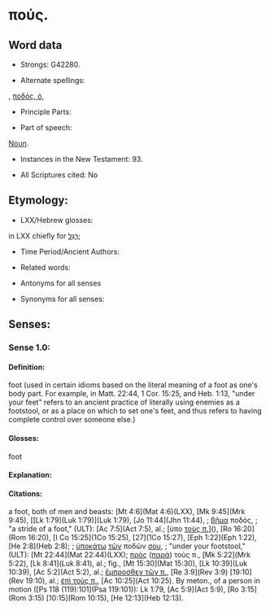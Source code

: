 # πούς.

<!-- Status: S2=NeedsReview -->
<!-- Lexica used for edits: BDAG, FFM, LN, A-S -->

## Word data

* Strongs: G42280.

* Alternate spellings:

, [ποδός, ὁ](),

* Principle Parts: 


* Part of speech: 

[Noun](http://ugg.readthedocs.io/en/latest/noun.html).

* Instances in the New Testament: 93.

* All Scriptures cited: No

## Etymology: 


* LXX/Hebrew glosses: 

in LXX chiefly for [רֶגֶל](//en-uhl/H7272);

* Time Period/Ancient Authors: 


* Related words: 

* Antonyms for all senses

* Synonyms for all senses: 


## Senses: 


### Sense  1.0: 

#### Definition: 

foot (used in certain idioms based on the literal meaning of a foot as one's body part.  For example, in Matt. 22:44, 1 Cor. 15:25, and Heb. 1:13, "under your feet" refers to an ancient practice of literally using enemies as a footstool, or as a place on which to set one's feet, and thus refers to having complete control over someone else.) 

#### Glosses: 

foot

#### Explanation: 


#### Citations: 

a foot, both of men and beasts: [Mt 4:6](Mat 4:6)(LXX), [Mk 9:45](Mrk 9:45), [[Lk 1:79](Luk 1:79)](Luk 1:79), [Jo 11:44](Jhn 11:44), 
; [βῆμα](../G09680/01.md) ποδός, 
; "a stride of a foot," (ULT):
[Ac 7:5](Act 7:5), al.; [ὑπο [τοὺς π.]()](), [Ro 16:20](Rom 16:20), [I Co 15:25](1Co 15:25), [27](1Co 15:27), [Eph 1:22](Eph 1:22), [He 2:8](Heb 2:8); 
; [ὑποκάτω](../G52700/01.md) [τῶν](../G35880/01.md) ποδῶν [σου](../G47710/01.md), 
; "under your footstool," (ULT):
[Mt 22:44](Mat 22:44)(LXX); [πρὸς]() ([παρὰ]()) τοὺς π., [Mk 5:22](Mrk 5:22), [Lk 8:41](Luk 8:41), al.; fig., [Mt 15:30](Mat 15:30), [Lk 10:39](Luk 10:39), [Ac 5:2](Act 5:2), al.; [ἔμπροσθεν τῶν π.](), [Re 3:9](Rev 3:9) [19:10](Rev 19:10), al.; [ἐπὶ τοὺς π.](), [Ac 10:25](Act 10:25). By meton., of a person in motion ([Ps 118 (119):101](Psa 119:101)): Lk 1:79, [Ac 5:9](Act 5:9), [Ro 3:15](Rom 3:15) [10:15](Rom 10:15), [He 12:13](Heb 12:13).